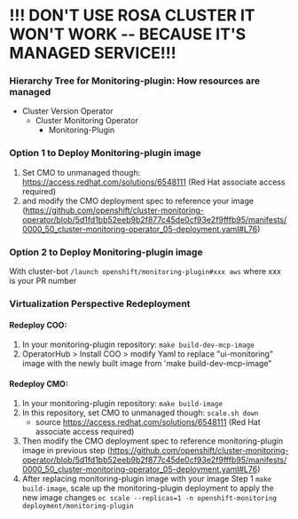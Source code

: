 
# !!! DON'T USE ROSA CLUSTER IT WON'T WORK -- BECAUSE IT'S MANAGED SERVICE!!!

### Hierarchy Tree for Monitoring-plugin: How resources are managed 
* Cluster Version Operator 
    * Cluster Monitoring Operator 
        * Monitoring-Plugin

### Option 1 to Deploy Monitoring-plugin image 
1) Set CMO to unmanaged though: https://access.redhat.com/solutions/6548111 (Red Hat associate access required)
2) and modify the CMO deployment spec to reference your image (https://github.com/openshift/cluster-monitoring-operator/blob/5d1fd1bb52eeb9b2f877c45de0cf93e2f9fffb95/manifests/0000_50_cluster-monitoring-operator_05-deployment.yaml#L76)

### Option 2 to Deploy Monitoring-plugin image 
With cluster-bot  `/launch openshift/monitoring-plugin#xxx aws` where xxx is your PR number


### Virtualization Perspective Redeployment 

#### Redeploy COO:
1. In your monitoring-plugin repository: `make build-dev-mcp-image`
2. OperatorHub > Install COO > modify Yaml to replace "ui-monitoring" image with the newly built image from 'make build-dev-mcp-image"

#### Redeploy CMO:
1. In your monitoring-plugin repository: `make build-image`
2. In this repository, set CMO to unmanaged though: `scale.sh down` 
   - source https://access.redhat.com/solutions/6548111 (Red Hat associate access required)
3. Then modify the CMO deployment spec to reference monitoring-plugin image in previous step (https://github.com/openshift/cluster-monitoring-operator/blob/5d1fd1bb52eeb9b2f877c45de0cf93e2f9fffb95/manifests/0000_50_cluster-monitoring-operator_05-deployment.yaml#L76)
4. After replacing monitoring-plugin image with your image Step 1 `make build-image`, scale up the monitoring-plugin deployment to apply the new image changes `oc scale --replicas=1 -n openshift-monitoring deployment/monitoring-plugin`  



